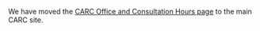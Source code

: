 We have moved the  [CARC Office and Consultation Hours page]([/guides/content/editing-an-existing-page](http://carc.unm.edu/user-support-2/office-and-consultation-hours.html)) to the main CARC site.
